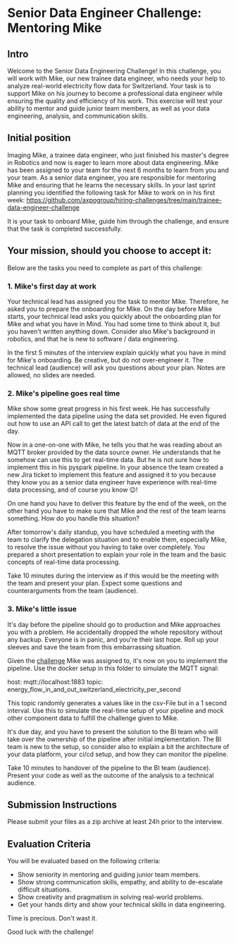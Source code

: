# Senior Data Engineer Challenge: Mentoring Mike

## Intro

Welcome to the Senior Data Engineering Challenge! In this challenge,
you will work with Mike, our new trainee data engineer,
who needs your help to analyze real-world electricity flow data for Switzerland.
Your task is to support Mike on his journey to become a professional data engineer
while ensuring the quality and efficiency of his work.
This exercise will test your ability to mentor and guide junior team members,
as well as your data engineering, analysis, and communication skills.

## Initial position

Imaging Mike, a trainee data engineer, who just finished his master's degree in Robotics and now is eager  to learn more
about data engineering. Mike has been assigned to your team for the next 6 months to learn from you and your team.
As a senior data engineer, you are responsible for mentoring Mike and ensuring that he learns the necessary skills.
In your last sprint planning you identified the following task for Mike to work on in his first week: 
https://github.com/axpogroup/hiring-challenges/tree/main/trainee-data-engineer-challenge

It is your task to onboard Mike, guide him through the challenge, and ensure that the task is completed successfully.


## Your mission, should you choose to accept it:

Below are the tasks you need to complete as part of this challenge:

### 1. Mike's first day at work

Your technical lead has assigned you the task to mentor Mike. Therefore, he asked you to prepare the onboarding
for Mike. On the day before Mike starts, your technical lead asks you quickly about the onboarding plan for Mike and
what you have in Mind. You had some time to think about it, but you haven't written anything down. Consider also Mike's
background in robotics, and that he is new to software / data engineering.

In the first 5 minutes of the interview explain quickly what you have in mind for Mike's onboarding. Be creative, but
do not over-engineer it. The technical lead (audience) will ask you questions about your plan. Notes are allowed,
no slides are needed.

### 2. Mike's pipeline goes real time

Mike show some great progress in his first week. He has successfully implemented the data pipeline using the data set
provided. He even figured out how to use an API call to get the latest batch of data at the end of the day.

Now in a one-on-one with Mike, he tells you that he was reading about an MQTT broker provided by the data source owner.
He understands that he somehow can use this to get real-time data. But he is not sure how to implement this in his
pyspark pipeline. In your absence the team created a new Jira ticket to implement this feature and assigned it to you
because they know you as a senior data engineer have experience with real-time data processing,
and of course you know 😉!

On one hand you have to deliver this feature by the end of the week, on the other hand you have to make sure that Mike
and the rest of the team learns something. How do you handle this situation?

After tomorrow's daily standup, you have scheduled a meeting with the team to clarify the delegation situation and 
to enable them, especially Mike, to resolve the issue without you having to take over completely. You prepared
a short presentation to explain your role in the team and the basic concepts of real-time data processing.

Take 10 minutes during the interview as if this would be the meeting with the team and present your plan. Expect
some questions and counterarguments from the team (audience).

### 3. Mike's little issue

It's day before the pipeline should go to production and Mike approaches you with a problem. He accidentally dropped
the whole repository without any backup. Everyone is in panic, and you're their last hope. Roll up your sleeves and
save the team from this embarrassing situation.

Given the [challenge](https://github.com/axpogroup/hiring-challenges/tree/main/trainee-data-engineer-challenge) Mike was
assigned to, it's now on you to implement the pipeline. Use the docker setup in this folder to simulate the MQTT signal:

host: mqtt://localhost:1883
topic: energy_flow_in_and_out_switzerland_electricity_per_second

This topic randomly generates a values like in the csv-File but in a 1 second interval. Use this to simulate the
real-time setup of your pipeline and mock other component data to fulfill the challenge given to Mike.

It's due day, and you have to present the solution to the BI team who will take over the ownership of the
pipeline after initial implementation. The BI team is new to the setup, so consider also to explain a bit the
architecture of your data platform, your ci/cd setup, and how they can monitor the pipeline.

Take 10 minutes to handover of the pipeline to the BI team (audience). Present your code as well as the outcome of the
analysis to a technical audience.


## Submission Instructions

Please submit your files as a zip archive at least 24h prior to the interview. 

## Evaluation Criteria

You will be evaluated based on the following criteria:

* Show seniority in mentoring and guiding junior team members.
* Show strong communication skills, empathy, and ability to de-escalate difficult situations.
* Show creativity and pragmatism in solving real-world problems.
* Get your hands dirty and show your technical skills in data engineering.

Time is precious. Don't wast it.

Good luck with the challenge!